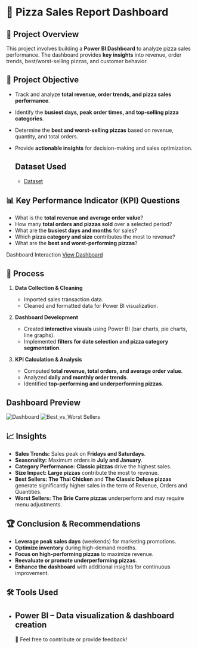 #  🍕 Pizza Sales Report Dashboard  

## 📌 Project Overview  
This project involves building a **Power BI Dashboard** to analyze pizza sales performance. The dashboard provides **key insights** into revenue, order trends, best/worst-selling pizzas, and customer behavior.  

## 🎯 Project Objective  
- Track and analyze **total revenue, order trends, and pizza sales performance**.  
- Identify the **busiest days, peak order times, and top-selling pizza categories**.  
- Determine the **best and worst-selling pizzas** based on revenue, quantity, and total orders.  
- Provide **actionable insights** for decision-making and sales optimization.

  ## Dataset Used
  
  - <a href="https://github.com/ashishkmr0205/Pizza-Sales-Report-Dashboard/blob/main/pizza_sales_excel_file.xlsx">Dataset</a>

 ## 📊 Key Performance Indicator (KPI) Questions  
- What is the **total revenue and average order value**?  
- How many **total orders and pizzas sold** over a selected period?  
- What are the **busiest days and months** for sales?  
- Which **pizza category and size** contributes the most to revenue?  
- What are the **best and worst-performing pizzas**?

Dashboard Interaction <a href="https://github.com/ashishkmr0205/Pizza-Sales-Report-Dashboard/blob/main/pizza_sale_project.pbix">View Dashboard</a>

  ## 🔄 Process  
1. **Data Collection & Cleaning**  
   - Imported sales transaction data.  
   - Cleaned and formatted data for Power BI visualization.  

2. **Dashboard Development**  
   - Created **interactive visuals** using Power BI (bar charts, pie charts, line graphs).  
   - Implemented **filters for date selection and pizza category segmentation**.  

3. **KPI Calculation & Analysis**  
   - Computed **total revenue, total orders, and average order value**.  
   - Analyzed **daily and monthly order trends**.  
   - Identified **top-performing and underperforming pizzas**. 

## Dashboard Preview
![Dashboard](https://github.com/user-attachments/assets/b40e2b07-50d1-445e-897c-7bea8907704d)
![Best_vs_Worst Sellers](https://github.com/user-attachments/assets/9b030d85-d907-4e03-b4ed-b88995da6adf)

## 📈 Insights  
- **Sales Trends:** Sales peak on **Fridays and Saturdays**.  
- **Seasonality:** Maximum orders in **July and January**.  
- **Category Performance:** **Classic pizzas** drive the highest sales.  
- **Size Impact:** **Large pizzas** contribute the most to revenue.  
- **Best Sellers:** **The Thai Chicken** and **The Classic Deluxe pizzas**  generate significantly higher sales in the term of Revenue, Orders and Quantities.  
- **Worst Sellers:** **The Brie Carre pizzas** underperform and may require menu adjustments.  

## 🏆 Conclusion & Recommendations  
- **Leverage peak sales days** (weekends) for marketing promotions.  
- **Optimize inventory** during high-demand months.  
- **Focus on high-performing pizzas** to maximize revenue.  
- **Reevaluate or promote underperforming pizzas**.  
- **Enhance the dashboard** with additional insights for continuous improvement.  

## 🛠️ Tools Used  
- **Power BI** – Data visualization & dashboard creation
  ----

  🚀 Feel free to contribute or provide feedback!





